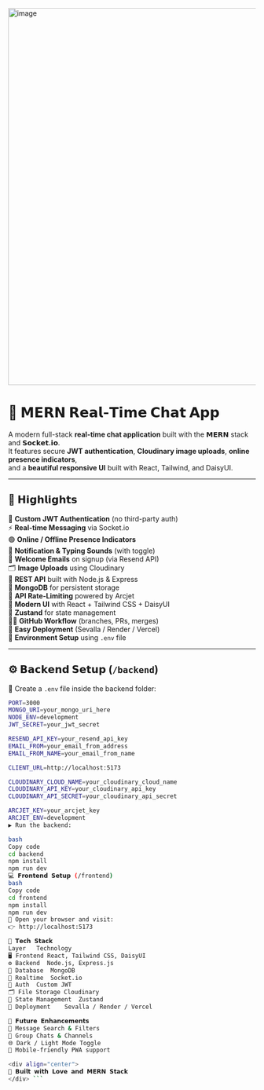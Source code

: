 <img width="1344" height="768" alt="image" src="https://github.com/user-attachments/assets/3b30d73e-ebe2-48dc-99fb-486ff5029f85" />


# 💬 𝗠𝗘𝗥𝗡 𝗥𝗲𝗮𝗹-𝗧𝗶𝗺𝗲 𝗖𝗵𝗮𝘁 𝗔𝗽𝗽 

A modern full-stack **real-time chat application** built with the **𝗠𝗘𝗥𝗡** stack and **𝗦𝗼𝗰𝗸𝗲𝘁.𝗶𝗼**.  
It features secure **JWT authentication**, **Cloudinary image uploads**, **online presence indicators**,  
and a **beautiful responsive UI** built with React, Tailwind, and DaisyUI.



</div>

---

## 🌟 𝗛𝗶𝗴𝗵𝗹𝗶𝗴𝗵𝘁𝘀

🔐 **Custom JWT Authentication** (no third-party auth)  
⚡ **Real-time Messaging** via Socket.io  
🟢 **Online / Offline Presence Indicators**  
🔔 **Notification & Typing Sounds** (with toggle)  
📨 **Welcome Emails** on signup (via Resend API)  
🗂️ **Image Uploads** using Cloudinary  
🧰 **REST API** built with Node.js & Express  
🧱 **MongoDB** for persistent storage  
🚦 **API Rate-Limiting** powered by Arcjet  
🎨 **Modern UI** with React + Tailwind CSS + DaisyUI  
🧠 **Zustand** for state management  
🧑‍💻 **GitHub Workflow** (branches, PRs, merges)  
🚀 **Easy Deployment** (Sevalla / Render / Vercel)  
🧪 **Environment Setup** using `.env` file  

---

## ⚙️ 𝗕𝗮𝗰𝗸𝗲𝗻𝗱 𝗦𝗲𝘁𝘂𝗽 (`/backend`)

📁 Create a `.env` file inside the backend folder:

```bash
PORT=3000
MONGO_URI=your_mongo_uri_here
NODE_ENV=development
JWT_SECRET=your_jwt_secret

RESEND_API_KEY=your_resend_api_key
EMAIL_FROM=your_email_from_address
EMAIL_FROM_NAME=your_email_from_name

CLIENT_URL=http://localhost:5173

CLOUDINARY_CLOUD_NAME=your_cloudinary_cloud_name
CLOUDINARY_API_KEY=your_cloudinary_api_key
CLOUDINARY_API_SECRET=your_cloudinary_api_secret

ARCJET_KEY=your_arcjet_key
ARCJET_ENV=development
▶️ Run the backend:

bash
Copy code
cd backend
npm install
npm run dev
💻 𝗙𝗿𝗼𝗻𝘁𝗲𝗻𝗱 𝗦𝗲𝘁𝘂𝗽 (/frontend)
bash
Copy code
cd frontend
npm install
npm run dev
🔗 Open your browser and visit:
👉 http://localhost:5173

🧩 𝗧𝗲𝗰𝗵 𝗦𝘁𝗮𝗰𝗸
Layer	Technology
🖥️ Frontend	React, Tailwind CSS, DaisyUI
⚙️ Backend	Node.js, Express.js
💾 Database	MongoDB
🔄 Realtime	Socket.io
🔐 Auth	Custom JWT
🗂️ File Storage	Cloudinary
🧠 State Management	Zustand
🚀 Deployment	Sevalla / Render / Vercel

🧠 𝗙𝘂𝘁𝘂𝗿𝗲 𝗘𝗻𝗵𝗮𝗻𝗰𝗲𝗺𝗲𝗻𝘁𝘀
🔎 Message Search & Filters
🧵 Group Chats & Channels
🌐 Dark / Light Mode Toggle
📱 Mobile-friendly PWA support

<div align="center">
🖤 𝗕𝘂𝗶𝗹𝘁 𝘄𝗶𝘁𝗵 𝗟𝗼𝘃𝗲 𝗮𝗻𝗱 𝗠𝗘𝗥𝗡 𝗦𝘁𝗮𝗰𝗸
</div> ```
